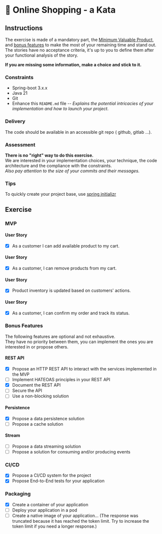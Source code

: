 # 🛒 Online Shopping - a Kata

## Instructions
The exercise is made of a mandatory part, the [Minimum Valuable Product](#mvp), and [bonus features](#features-bonus) to make the most of your remaining time and stand out.\
The stories have no acceptance criteria, it's up to you to define them after your functional analysis of the story.

**If you are missing some information, make a choice and stick to it.**

### Constraints
- Spring-boot 3.x.x
- Java 21
- Git
- Enhance this `README.md` file -- _Explains the potential intricacies of your implementation and how to launch your project_.

### Delivery
The code should be available in an accessible git repo ( github, gitlab ...).

### Assessment
**There is no "right" way to do this exercise.**\
We are interested in your implementation choices, your technique, the code architecture and the compliance with the constraints.\
_Also pay attention to the size of your commits and their messages._

### Tips
To quickly create your project base, use [spring initializr](https://start.spring.io/)

## Exercise
### MVP
#### User Story
- [X] As a customer I can add available product to my cart.

#### User Story
- [X] As a customer, I can remove products from my cart.

#### User Story
- [X] Product inventory is updated based on customers' actions.

#### User Story
- [X] As a customer, I can confirm my order and track its status.


### Bonus Features
The following features are optional and not exhaustive.\
They have no priority between them, you can implement the ones you are interested in or propose others.

#### REST API
- [X] Propose an HTTP REST API to interact with the services implemented in the MVP
- [ ] Implement HATEOAS principles in your REST API
- [X] Document the REST API
- [ ] Secure the API
- [ ] Use a non-blocking solution

#### Persistence
- [X] Propose a data persistence solution
- [ ] Propose a cache solution

#### Stream
- [ ] Propose a data streaming solution
- [ ] Propose a solution for consuming and/or producing events

### CI/CD
- [X] Propose a CI/CD system for the project
- [X] Propose End-to-End tests for your application

### Packaging
- [X] Create a container of your application
- [ ] Deploy your application in a pod
- [ ] Create a native image of your application... (The response was truncated because it has reached the token limit. Try to increase the token limit if you need a longer response.)
